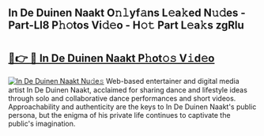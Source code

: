 ## In De Duinen Naakt O𝚗𝚕yf𝚊ns L𝚎a𝚔ed N𝚞𝚍es - Part-Ll8 P𝚑𝚘tos Vi𝚍𝚎o - H𝚘𝚝 Part L𝚎a𝚔s zgRlu

# <h2><a href="http://kf74z1j.oniu.top/?m=In+De+Duinen+Naakt">🔗👉 🔴 In De Duinen Naakt P𝚑ot𝚘𝚜 V𝚒d𝚎o</a></h2>

[![In De Duinen Naakt Nu𝚍e𝚜](https://i.imgur.com/0qMVB7G.gif)](http://kf74z1j.oniu.top/?m=In+De+Duinen+Naakt)
Web-based entertainer and digital media artist In De Duinen Naakt, acclaimed for sharing dance and lifestyle ideas through solo and collaborative dance performances and short videos. Approachability and authenticity are the keys to In De Duinen Naakt's public persona, but the enigma of his private life continues to captivate the public's imagination.  
